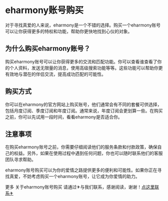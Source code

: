 # eharmony账号购买

对于寻找真爱的人来说，eharmony是一个不错的选择。购买一个eharmony账号可以让你获得更多的特权和功能，帮助你更快地找到心仪的对象。

## 为什么购买eharmony账号？

购买eharmony账号可以让你获得更多的交流和匹配功能。你可以查看谁查看了你的个人资料，发送无限量的消息，使用高级搜索功能等等。这些功能可以帮助你更有效地与潜在的伴侣交流，提高成功匹配的可能性。

## 购买方式

你可以在eharmony的官方网站上购买账号，他们通常会有不同的套餐可供选择，包括月度订阅、季度订阅和年度订阅。通常来说，年度订阅会更划算一些。在购买之前，你可以先试用一段时间，看看eharmony是否适合你。

## 注意事项

在购买eharmony账号之前，你需要仔细阅读他们的服务条款和付款政策，确保自己的权益。另外，如果在使用过程中遇到任何问题，你也可以随时联系他们的客服团队寻求帮助。

eharmony账号购买可以为你的爱情之路提供更多的便利和可能性。如果你正在寻找真爱，不妨考虑购买一个eharmony账号，让它成为你爱情的助力。

更多 关于eharmony账号购买 请通过✈与我们联系，感谢阅读，谢谢！[点这里联系✈](https://a.k02.cc)